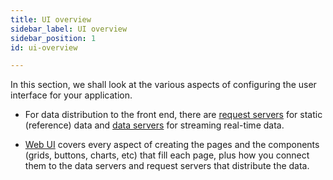 ```yaml
---
title: UI overview
sidebar_label: UI overview
sidebar_position: 1
id: ui-overview

---
```

In this section, we shall look at the various aspects of configuring the user interface for your application.


* For data distribution to the front end, there are [request servers](/creating-applications/defining-your-application/user-interface/request-servers/request-servers/) for static (reference) data and [data servers](/creating-applications/defining-your-application/user-interface/data-servers/data-servers/) for streaming real-time data. 

* [Web UI](/creating-applications/defining-your-application/user-interface/web-ui-reference/intro/web-strategy/) covers every aspect of creating the pages and the components (grids, buttons, charts, etc) that fill each page, plus how you connect them to the data servers and request servers that distribute the data.



